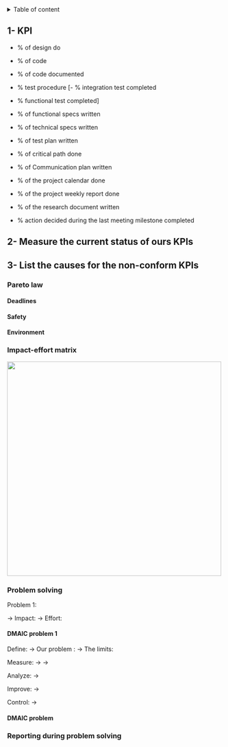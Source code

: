 <details>

<summary>Table of content</summary>

- [1- KPI](#1--kpi)
- [2- Measure the current status of ours KPIs](#2--measure-the-current-status-of-ours-kpis)
- [3- List the causes for the non-conform KPIs](#3--list-the-causes-for-the-non-conform-kpis)
  - [Pareto law](#pareto-law)
    - [Deadlines](#deadlines)
    - [Safety](#safety)
    - [Environment](#environment)
  - [Impact-effort matrix](#impact-effort-matrix)
  - [Problem solving](#problem-solving)
    - [DMAIC problem 1](#dmaic-problem-1)
    - [DMAIC problem](#dmaic-problem)
  - [Reporting during problem solving](#reporting-during-problem-solving)

</details>

## 1- KPI

- % of design do
- % of code
- % of code documented

- % test procedure
[- % integration test completed
- % functional test completed]

- % of functional specs written
- % of technical specs written
- % of test plan written

- % of critical path done
- % of Communication plan written
- % of the project calendar done
- % of the project weekly report done
- % of the research document written

- % action decided during the last meeting milestone completed

## 2- Measure the current status of ours KPIs

## 3- List the causes for the non-conform KPIs

### Pareto law

#### Deadlines

#### Safety

#### Environment

### Impact-effort matrix

<img src="" width="500">

### Problem solving

Problem 1:

→ Impact:
→ Effort:

#### DMAIC problem 1

Define:
→ Our problem :
→ The limits:

Measure:
→
→

Analyze:
→

Improve:
→

Control:
→

#### DMAIC problem

### Reporting during problem solving
